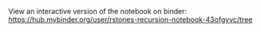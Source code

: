View an interactive version of the notebook on binder:
https://hub.mybinder.org/user/rstones-recursion-notebook-43ofgyvc/tree
